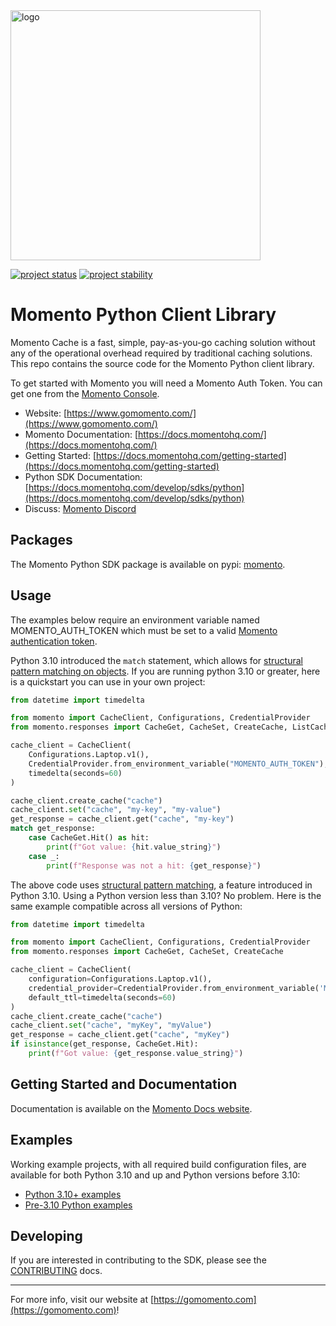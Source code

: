 <head>
  <meta name="Momento Python Client Library Documentation" content="Python client software development kit for Momento Cache">
</head>
<img src="https://docs.momentohq.com/img/logo.svg" alt="logo" width="400"/>

[![project status](https://momentohq.github.io/standards-and-practices/badges/project-status-official.svg)](https://github.com/momentohq/standards-and-practices/blob/main/docs/momento-on-github.md)
[![project stability](https://momentohq.github.io/standards-and-practices/badges/project-stability-stable.svg)](https://github.com/momentohq/standards-and-practices/blob/main/docs/momento-on-github.md)

# Momento Python Client Library

Momento Cache is a fast, simple, pay-as-you-go caching solution without any of the operational overhead
required by traditional caching solutions.  This repo contains the source code for the Momento Python client library.

To get started with Momento you will need a Momento Auth Token. You can get one from the [Momento Console](https://console.gomomento.com).

* Website: [https://www.gomomento.com/](https://www.gomomento.com/)
* Momento Documentation: [https://docs.momentohq.com/](https://docs.momentohq.com/)
* Getting Started: [https://docs.momentohq.com/getting-started](https://docs.momentohq.com/getting-started)
* Python SDK Documentation: [https://docs.momentohq.com/develop/sdks/python](https://docs.momentohq.com/develop/sdks/python)
* Discuss: [Momento Discord](https://discord.gg/3HkAKjUZGq)

## Packages

The Momento Python SDK package is available on pypi: [momento](https://pypi.org/project/momento/).

## Usage

The examples below require an environment variable named MOMENTO_AUTH_TOKEN which must
be set to a valid [Momento authentication token](https://docs.momentohq.com/docs/getting-started#obtain-an-auth-token).

Python 3.10 introduced the `match` statement, which allows for [structural pattern matching on objects](https://peps.python.org/pep-0636/#adding-a-ui-matching-objects).
If you are running python 3.10 or greater, here is a quickstart you can use in your own project:

```python
from datetime import timedelta

from momento import CacheClient, Configurations, CredentialProvider
from momento.responses import CacheGet, CacheSet, CreateCache, ListCaches

cache_client = CacheClient(
    Configurations.Laptop.v1(),
    CredentialProvider.from_environment_variable("MOMENTO_AUTH_TOKEN"),
    timedelta(seconds=60)
)

cache_client.create_cache("cache")
cache_client.set("cache", "my-key", "my-value")
get_response = cache_client.get("cache", "my-key")
match get_response:
    case CacheGet.Hit() as hit:
        print(f"Got value: {hit.value_string}")
    case _:
        print(f"Response was not a hit: {get_response}")

```

The above code uses [structural pattern matching](https://peps.python.org/pep-0636/), a feature introduced in Python 3.10.
Using a Python version less than 3.10? No problem. Here is the same example compatible across all versions of Python:

```python
from datetime import timedelta

from momento import CacheClient, Configurations, CredentialProvider
from momento.responses import CacheGet, CacheSet, CreateCache

cache_client = CacheClient(
    configuration=Configurations.Laptop.v1(),
    credential_provider=CredentialProvider.from_environment_variable('MOMENTO_AUTH_TOKEN'),
    default_ttl=timedelta(seconds=60)
)
cache_client.create_cache("cache")
cache_client.set("cache", "myKey", "myValue")
get_response = cache_client.get("cache", "myKey")
if isinstance(get_response, CacheGet.Hit):
    print(f"Got value: {get_response.value_string}")

```

## Getting Started and Documentation

Documentation is available on the [Momento Docs website](https://docs.momentohq.com).

## Examples

Working example projects, with all required build configuration files, are available for both Python 3.10 and up
and Python versions before 3.10:

* [Python 3.10+ examples](./examples/py310)
* [Pre-3.10 Python examples](./examples/prepy310)

## Developing

If you are interested in contributing to the SDK, please see the [CONTRIBUTING](./CONTRIBUTING.md) docs.

----------------------------------------------------------------------------------------
For more info, visit our website at [https://gomomento.com](https://gomomento.com)!
